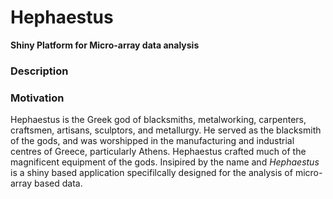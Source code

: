 # Hephaestus
__Shiny Platform for Micro-array data analysis__

### Description


### Motivation
Hephaestus is the Greek god of blacksmiths, metalworking, carpenters, craftsmen, artisans, sculptors, and metallurgy. He served as the blacksmith of the gods, and was worshipped in the manufacturing and industrial centres of Greece, particularly Athens. Hephaestus crafted much of the magnificent equipment of the gods. Insipired by the name and _Hephaestus_ is a shiny based application specifilcally designed for the analysis of micro-array based data. 
